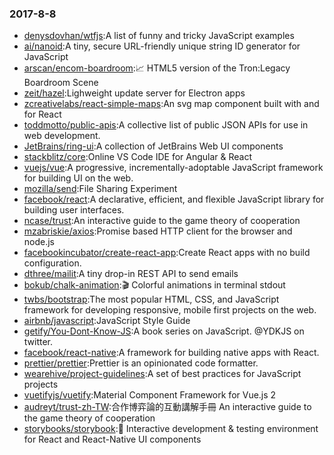 ### 2017-8-8 
* [denysdovhan/wtfjs](https://github.com//denysdovhan/wtfjs):A list of funny and tricky JavaScript examples 
* [ai/nanoid](https://github.com//ai/nanoid):A tiny, secure URL-friendly unique string ID generator for JavaScript 
* [arscan/encom-boardroom](https://github.com//arscan/encom-boardroom):📈 HTML5 version of the Tron:Legacy Boardroom Scene 
* [zeit/hazel](https://github.com//zeit/hazel):Lighweight update server for Electron apps 
* [zcreativelabs/react-simple-maps](https://github.com//zcreativelabs/react-simple-maps):An svg map component built with and for React 
* [toddmotto/public-apis](https://github.com//toddmotto/public-apis):A collective list of public JSON APIs for use in web development. 
* [JetBrains/ring-ui](https://github.com//JetBrains/ring-ui):A collection of JetBrains Web UI components 
* [stackblitz/core](https://github.com//stackblitz/core):Online VS Code IDE for Angular & React 
* [vuejs/vue](https://github.com//vuejs/vue):A progressive, incrementally-adoptable JavaScript framework for building UI on the web. 
* [mozilla/send](https://github.com//mozilla/send):File Sharing Experiment 
* [facebook/react](https://github.com//facebook/react):A declarative, efficient, and flexible JavaScript library for building user interfaces. 
* [ncase/trust](https://github.com//ncase/trust):An interactive guide to the game theory of cooperation 
* [mzabriskie/axios](https://github.com//mzabriskie/axios):Promise based HTTP client for the browser and node.js 
* [facebookincubator/create-react-app](https://github.com//facebookincubator/create-react-app):Create React apps with no build configuration. 
* [dthree/mailit](https://github.com//dthree/mailit):A tiny drop-in REST API to send emails 
* [bokub/chalk-animation](https://github.com//bokub/chalk-animation):🎬 Colorful animations in terminal stdout 
* [twbs/bootstrap](https://github.com//twbs/bootstrap):The most popular HTML, CSS, and JavaScript framework for developing responsive, mobile first projects on the web. 
* [airbnb/javascript](https://github.com//airbnb/javascript):JavaScript Style Guide 
* [getify/You-Dont-Know-JS](https://github.com//getify/You-Dont-Know-JS):A book series on JavaScript. @YDKJS on twitter. 
* [facebook/react-native](https://github.com//facebook/react-native):A framework for building native apps with React. 
* [prettier/prettier](https://github.com//prettier/prettier):Prettier is an opinionated code formatter. 
* [wearehive/project-guidelines](https://github.com//wearehive/project-guidelines):A set of best practices for JavaScript projects 
* [vuetifyjs/vuetify](https://github.com//vuetifyjs/vuetify):Material Component Framework for Vue.js 2 
* [audreyt/trust-zh-TW](https://github.com//audreyt/trust-zh-TW):合作博弈論的互動講解手冊 An interactive guide to the game theory of cooperation 
* [storybooks/storybook](https://github.com//storybooks/storybook):📓 Interactive development & testing environment for React and React-Native UI components 
